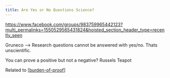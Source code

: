 ```yaml
---
title: Are Yes or No Questions Science?
---
```


https://www.facebook.com/groups/983759965442123?multi_permalinks=1550529565431824&hoisted_section_header_type=recently_seen

Gruneco --> Research questions cannot be answered with yes/no. Thats unscientific.

You can prove a positive but not a negative? Russels Teapot

Related to [[burden-of-proof]]











[//begin]: # "Autogenerated link references for markdown compatibility"
[burden-of-proof]: ./../bubbles/burden-of-proof "burden-of-proof"
[//end]: # "Autogenerated link references"